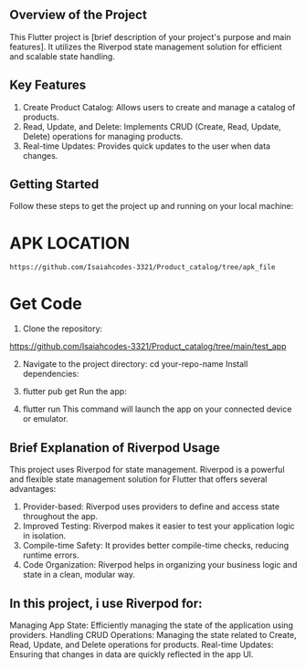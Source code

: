 ## Overview of the Project
This Flutter project is [brief description of your project's purpose and main features]. It utilizes the Riverpod state management solution for efficient and scalable state handling.

## Key Features
 1. Create Product Catalog: Allows users to create and manage a catalog of products.
 2. Read, Update, and Delete: Implements CRUD (Create, Read, Update, Delete) operations for managing products.
 3. Real-time Updates: Provides quick updates to the user when data changes.

## Getting Started
  Follow these steps to get the project up and running on your local machine:
 # APK LOCATION
    https://github.com/Isaiahcodes-3321/Product_catalog/tree/apk_file

 # Get Code
 1. Clone the repository:

  https://github.com/Isaiahcodes-3321/Product_catalog/tree/main/test_app
 
 2. Navigate to the project directory:
    cd your-repo-name
    Install dependencies:

 3. flutter pub get
     Run the app:

 4. flutter run
     This command will launch the app on your connected device or emulator.

## Brief Explanation of Riverpod Usage
   This project uses Riverpod for state management. Riverpod is a powerful and flexible 
   state management solution for Flutter that offers several advantages:

  1. Provider-based: Riverpod uses providers to define and access state throughout the 
     app.
  2. Improved Testing: Riverpod makes it easier to test your application logic in 
     isolation.
  3. Compile-time Safety: It provides better compile-time checks, reducing runtime 
     errors.
  4. Code Organization: Riverpod helps in organizing your business logic and state in a 
     clean, modular way.
 
## In this project, i use Riverpod for:
  Managing App State: Efficiently managing the state of the application using 
  providers.
  Handling CRUD Operations: Managing the state related to Create, Read, Update, and 
  Delete operations for products.
  Real-time Updates: Ensuring that changes in data are quickly reflected in the app UI.
